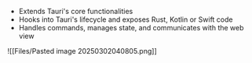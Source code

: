 - Extends Tauri's core functionalities
- Hooks into Tauri's lifecycle and exposes Rust, Kotlin or Swift code
- Handles commands, manages state, and communicates with the web view

![[Files/Pasted image 20250302040805.png]]